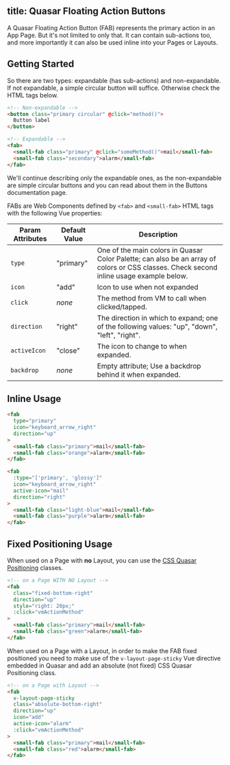 title: Quasar Floating Action Buttons
---
A Quasar Floating Action Button (FAB) represents the primary action in an App Page. But it's not limited to only that. It can contain sub-actions too, and more importantly it can also be used inline into your Pages or Layouts.

<input type="hidden" data-fullpage-demo="floating-action-button">

## Getting Started

So there are two types: expandable (has sub-actions) and non-expandable. If not expandable, a simple circular button will suffice. Otherwise check the HTML tags below.

``` html
<!-- Non-expandable -->
<button class="primary circular" @click="method()">
  Button label
</button>

<!-- Expandable -->
<fab>
  <small-fab class="primary" @click="someMethod()">mail</small-fab>
  <small-fab class="secondary">alarm</small-fab>
</fab>
```

We'll continue describing only the expandable ones, as the non-expandable are simple circular buttons and you can read about them in the Buttons documentation page.

FABs are Web Components defined by `<fab>` and `<small-fab>` HTML tags with the following Vue properties:

| Param Attributes | Default Value | Description |
| --- | --- | --- |
| `type` | "primary" | One of the main colors in Quasar Color Palette; can also be an array of colors or CSS classes. Check second inline usage example below. |
| `icon` | "add" | Icon to use when not expanded |
| `click` | *none* | The method from VM to call when clicked/tapped. |
| `direction` | "right" | The direction in which to expand; one of the following values: "up", "down", "left", "right". |
| `activeIcon` | "close" | The icon to change to when expanded. |
| `backdrop` | *none* | Empty attribute; Use a backdrop behind it when expanded. |


## Inline Usage

``` html
<fab
  type="primary"
  icon="keyboard_arrow_right"
  direction="up"
>
  <small-fab class="primary">mail</small-fab>
  <small-fab class="orange">alarm</small-fab>
</fab>

<fab
  :type="['primary', 'glossy']"
  icon="keyboard_arrow_right"
  active-icon="mail"
  direction="right"
>
  <small-fab class="light-blue">mail</small-fab>
  <small-fab class="purple">alarm</small-fab>
</fab>
```

## Fixed Positioning Usage

When used on a Page with **no** Layout, you can use the [CSS Quasar Positioning](/api/css-positioning.html) classes.

``` html
<!-- on a Page WITH NO Layout -->
<fab
  class="fixed-bottom-right"
  direction="up"
  style="right: 20px;"
  :click="vmActionMethod"
>
  <small-fab class="primary">mail</small-fab>
  <small-fab class="green">alarm</small-fab>
</fab>
```

When used on a Page with a Layout, in order to make the FAB fixed positioned you need to make use of the `v-layout-page-sticky` Vue directive embedded in Quasar and add an absolute (not fixed) CSS Quasar Positioning class.

``` html
<!-- on a Page with Layout -->
<fab
  v-layout-page-sticky
  class="absolute-bottom-right"
  direction="up"
  icon="add"
  active-icon="alarm"
  :click="vmActionMethod"
>
  <small-fab class="primary">mail</small-fab>
  <small-fab class="red">alarm</small-fab>
</fab>
```
